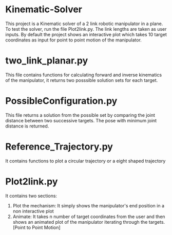 # Kinematic-Solver
This project is a Kinematic solver of a 2 link robotic manipulator in a plane. To test the solver, run the file Plot2link.py. The link lengths are taken as user inputs. By default the project shows an interactive plot which takes 10 target coordinates as input for point to point motion of the manipulator.

# two_link_planar.py 
This file contains functions for calculating forward and inverse kinematics of the manipulator, it returns two posssible solution sets for each target.

# PossibleConfiguration.py 
This file returns a solution from the possible set by comparing the joint distance between two successive targets. The pose with minimum joint distance is returned.

# Reference_Trajectory.py 
It contains functions to plot a circular trajectory or a eight shaped trajectory

# Plot2link.py 
It contains two sections:
1. Plot the mechanism: 
It simply shows the manipulator's end position in a non interactive plot
2. Animate: 
It takes n number of target coordinates from the user and then shows an animated plot of the manipulator iterating through the targets. [Point to Point Motion] 
